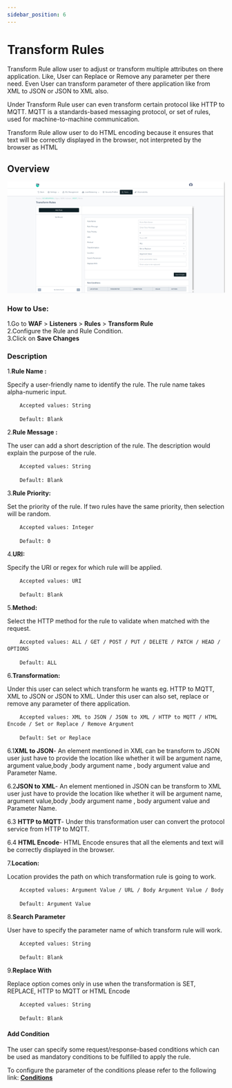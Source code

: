 ```yaml
---
sidebar_position: 6
---
```


# Transform Rules 

Transform Rule allow user to adjust or transform multiple attributes on there application. Like, User can Replace or Remove any parameter per there need. Even User can transform parameter of there application like from XML to JSON or JSON to XML also.

Under Transform Rule user can even transform certain protocol like HTTP to MQTT. MQTT is a standards-based messaging protocol, or set of rules, used for machine-to-machine communication.

Transform Rule allow user to do HTML encoding because it ensures that text will be correctly displayed in the browser, not interpreted by the browser as HTML

## Overview 

![transformrule](/img/waf/v8/docs/waf_transform.png)

### How to Use:

1.Go to **WAF** > **Listeners** > **Rules** > **Transform Rule**  
2.Configure the Rule and Rule Condition.  
3.Click on **Save Changes**

### Description 

1.**Rule Name :**

Specify a user-friendly name to identify the rule. The rule name takes alpha-numeric input.

```
    Accepted values: String

    Default: Blank  
```


2.**Rule Message :**

The user can add a short description of the rule. The description would explain the purpose of the rule.

```
    Accepted values: String

    Default: Blank  
```


3.**Rule Priority:** 

Set the priority of the rule. If two rules have the same priority, then selection will be random.

```
    Accepted values: Integer

    Default: 0 
```


4.**URI:**

Specify the URI or regex for which rule will be applied. 

```
    Accepted values: URI

    Default: Blank  
```


5.**Method:**

Select the HTTP method for the rule to validate when matched with the request.

```
    Accepted values: ALL / GET / POST / PUT / DELETE / PATCH / HEAD / OPTIONS

    Default: ALL  
```


6.**Transformation:**

Under this user can select which transform he wants eg. HTTP to MQTT, XML to JSON or JSON to XML. Under this user can also set, replace or remove any parameter of there application.
     
```
    Accepted values: XML to JSON / JSON to XML / HTTP to MQTT / HTML Encode / Set or Replace / Remove Argument

    Default: Set or Replace  
```


 6.1**XML to JSON**- An element mentioned in XML can be transform to JSON user just have to provide the location like whether it will be argument name, argument value,body ,body argument name , body argument value and Parameter Name.

 6.2**JSON to XML**- An element mentioned in JSON can be transform to XML user just have to provide the location like whether it will be argument name, argument value,body ,body argument name , body argument value and Parameter Name.

 6.3 **HTTP to MQTT**- Under this transformation user can convert the protocol service from HTTP to MQTT.

 6.4 **HTML Encode**- HTML Encode ensures that all the elements and text will be correctly displayed in the browser.

7.**Location:**

Location provides the path on which transformation rule is going to work.

```
    Accepted values: Argument Value / URL / Body Argument Value / Body

    Default: Argument Value  
```


8.**Search Parameter**

User have to specify the parameter name of which transform rule will work.

```
    Accepted values: String

    Default: Blank  
```


9.**Replace With**

Replace option comes only in use when the transformation is SET, REPLACE, HTTP to MQTT or HTML Encode

```
    Accepted values: String

    Default: Blank  
```


#### **Add Condition**

The user can specify some request/response-based conditions which can be used as mandatory conditions to be fulfilled to apply the rule.

To configure the parameter of the conditions please refer to the following link: [**Conditions**](/enterprise/waf/listener/rules/ruleCond)
